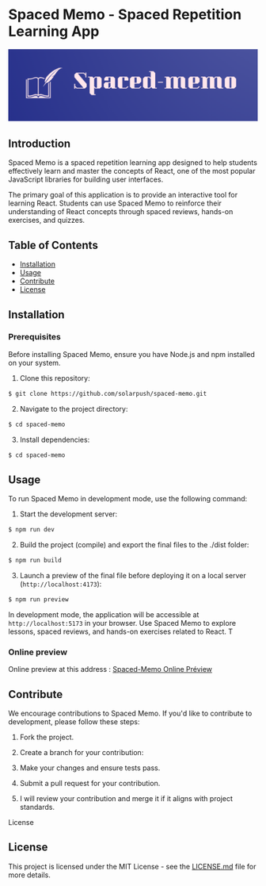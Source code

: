 # Spaced Memo - Spaced Repetition Learning App

![Spaced Memo Logo](./src/assets/spaced-memo.png)

## Introduction

Spaced Memo is a spaced repetition learning app designed to help students effectively learn and master the concepts of React, one of the most popular JavaScript libraries for building user interfaces.

The primary goal of this application is to provide an interactive tool for learning React. Students can use Spaced Memo to reinforce their understanding of React concepts through spaced reviews, hands-on exercises, and quizzes.

## Table of Contents

- [Installation](#installation)
- [Usage](#usage)
- [Contribute](#contribute)
- [License](#license)

## Installation

### Prerequisites

Before installing Spaced Memo, ensure you have Node.js and npm installed on your system.

1. Clone this repository:

```bash
$ git clone https://github.com/solarpush/spaced-memo.git
```

2. Navigate to the project directory:

```bash
$ cd spaced-memo
```

3. Install dependencies:

```bash
$ cd spaced-memo
```

## Usage

To run Spaced Memo in development mode, use the following command:

1. Start the development server:

```bash
$ npm run dev
```

2. Build the project (compile) and export the final files to the ./dist folder:

```bash
$ npm run build
```

3. Launch a preview of the final file before deploying it on a local server (`http://localhost:4173`):

```bash
$ npm run preview
```

In development mode, the application will be accessible at `http://localhost:5173` in your browser. Use Spaced Memo to explore lessons, spaced reviews, and hands-on exercises related to React.
T

### Online preview

Online preview at this address :
[Spaced-Memo Online Préview](https://solarpush.github.io/spaced-memo/)

## Contribute

We encourage contributions to Spaced Memo. If you'd like to contribute to development, please follow these steps:

1. Fork the project.

2. Create a branch for your contribution:

3. Make your changes and ensure tests pass.

4. Submit a pull request for your contribution.

5. I will review your contribution and merge it if it aligns with project standards.

License

## License

This project is licensed under the MIT License - see the [LICENSE.md](LICENSE.md) file for more details.
